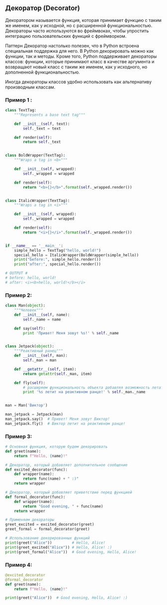 ## Декоратор (Decorator)

Декоратором называется функция, которая принимает функцию с таким же именем, как у исходной, но с расширенной функциональностью. Декораторы часто используются во фреймвоках, чтобы упростить интеграцию пользовательских функций с фреймворком.

Паттерн Декоратор настолько полезен, что в Python встроена специальная поддержка для него. В Python декорировать можно как функции, так и методы. Кроме того, Python поддерживает декораторы классов: функции, которые принимают класc в качестве аргумента и возвращают новый класс с таким же именем, как у исходного, но дополненной функциональностью.

Иногда декораторы классов удобно использовать как альтернативу производным классам.

### Пример 1 :
```python
class TextTag:
    """Represents a base text tag"""

    def __init__(self, text):
        self._text = text

    def render(self):
        return self._text


class BoldWrapper(TextTag):
    """Wraps a tag in <b>"""

    def __init__(self, wrapped):
        self._wrapped = wrapped

    def render(self):
        return "<b>{}</b>".format(self._wrapped.render())


class ItalicWrapper(TextTag):
    """Wraps a tag in <i>"""

    def __init__(self, wrapped):
        self._wrapped = wrapped

    def render(self):
        return "<i>{}</i>".format(self._wrapped.render())


if __name__ == '__main__':
    simple_hello = TextTag("hello, world!")
    special_hello = ItalicWrapper(BoldWrapper(simple_hello))
    print("before:", simple_hello.render())
    print("after:", special_hello.render())

# OUTPUT #
# before: hello, world!
# after: <i><b>hello, world!</b></i>
```

### Пример 2:
```python
class Man(object):
    """Человек"""
    def __init__(self, name):
        self._name = name

    def say(self):
        print 'Привет! Меня зовут %s!' % self._name


class Jetpack(object):
    """Реактивный ранец"""
    def __init__(self, man):
        self._man = man

    def __getattr__(self, item):
        return getattr(self._man, item)

    def fly(self):
        # расширяем функциональность объекта добавляя возможность летать
        print '%s летит на реактивном ранце!' % self._man._name


man = Man('Виктор')

man_jetpack = Jetpack(man)
man_jetpack.say()  # Привет! Меня зовут Виктор!
man_jetpack.fly()  # Виктор летит на реактивном ранце!
```

### Пример 3:
```python
# Основная функция, которую будем декорировать
def greet(name):
    return f"Hello, {name}!"

# Декоратор, который добавляет дополнительное сообщение
def excited_decorator(func):
    def wrapper(name):
        return func(name) + " :)"
    return wrapper

# Декоратор, который добавляет приветствие перед функцией
def formal_decorator(func):
    def wrapper(name):
        return "Good evening, " + func(name)
    return wrapper

# Применяем декораторы
greet_excited = excited_decorator(greet)
greet_formal = formal_decorator(greet)

# Использование декорированных функций
print(greet("Alice"))         # Hello, Alice!
print(greet_excited("Alice")) # Hello, Alice! :)
print(greet_formal("Alice"))  # Good evening, Hello, Alice!

```

### Пример 4:
```python
@excited_decorator
@formal_decorator
def greet(name):
    return f"Hello, {name}!"

print(greet("Alice"))  # Good evening, Hello, Alice! :)

```